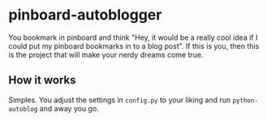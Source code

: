 pinboard-autoblogger
====================

You bookmark in pinboard and think "Hey, it would be a really cool idea if I could put my pinboard bookmarks in to a blog post". If this is you, then this is the project that will make your nerdy dreams come true.

## How it works

Simples. You adjust the settings in `config.py` to your liking and run `python-autoblog` and away you go.
